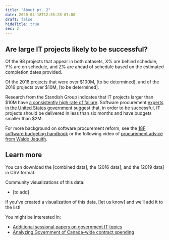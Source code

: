 ```yaml
---
title: "About pt. 2"
date: 2020-04-18T12:55:28-07:00
draft: false
hideTitle: true
sec: 2
---
```


## Are large IT projects likely to be successful?

Of the 98 projects that appear in both datasets, X% are behind schedule, Y% are on schedule, and Z% are ahead of schedule based on the estimated completion dates provided.

Of the 2016 projects that were over $100M, [to be determined], and of the 2016 projects over $10M, [to be determined].

Research from the Standish Group indicates that IT projects larger than $10M have [a consistently high rate of failure](https://18f.gsa.gov/2019/04/09/why-we-love-modular-contracting/). Software procurement [experts in the United States government](https://18f.gsa.gov/tags/modular-contracting/) suggest that, in order to be successful, IT projects should be delivered in less than six months and have budgets smaller than $2M. 

For more background on software procurement reform, see the [18F software budgeting handbook](https://github.com/18F/technology-budgeting/blob/master/handbook.md) or the following video of [procurement advice from Waldo Jaquith](https://www.youtube.com/watch?v=g-h6CtSwk30). 


## Learn more

You can download the [combined data], the [2016 data], and the [2019 data] in CSV format.

Community visualizations of this data:



*   [to add]

If you’ve created a visualization of this data, [let us know] and we’ll add it to the list! 

You might be interested in:



*   [Additional sessional papers on government IT topics](https://github.com/lchski/free-the-data/tree/master/lop/sessional-papers)
*   [Analyzing Government of Canada-wide contract spending](https://goc-spending.github.io/analysis/)